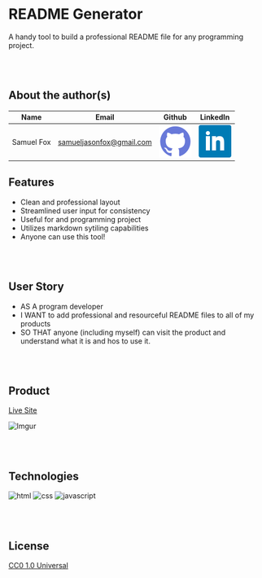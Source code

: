 # README Generator
A handy tool to build a professional README file for any programming project.

<br>
<br>

## About the author(s)

| Name | Email  | Github  | LinkedIn |
| :--: | :----: | :-----: | :------: |
| Samuel Fox | samueljasonfox@gmail.com | [![Github](./Assets/images/github.png)](https://github.com/samuelfox1) | [![LinkedIn](./Assets/images/linkedin.png)](https://www.linkedin.com/in/samuel-fox-tacoma/) |

## Features

* Clean and professional layout
* Streamlined user input for consistency
* Useful for and programming project
* Utilizes markdown sytiling capabilities
* Anyone can use this tool!

<br>
<br>

## User Story

* AS A program developer
* I WANT to add professional and resourceful README files to all of my products
* SO THAT anyone (including myself) can visit the product and understand what it is and hos to use it.

<br>
<br>

## Product

[Live Site](https://github.com/samuelfox1/ReadME-Generator) 

![Imgur](https://i.imgur.com/v0srAEC.gif)

<br>
<br>

## Technologies

![html](https://img.shields.io/badge/-HTML5-blue?logo=html5)
![css](https://img.shields.io/badge/-CSS-red?logo=css3)
![javascript](https://img.shields.io/badge/-javascript-yellow?logo=javascript)

<br>
<br>

## License

[CC0 1.0 Universal](https://creativecommons.org/publicdomain/zero/1.0/)